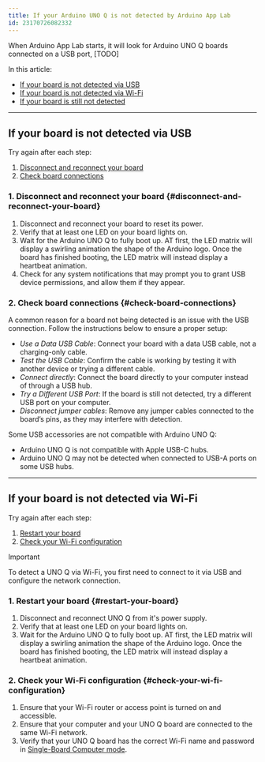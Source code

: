```yaml
---
title: If your Arduino UNO Q is not detected by Arduino App Lab
id: 23170726082332
---
```


When Arduino App Lab starts, it will look for Arduino UNO Q boards connected on a USB port, [TODO]

In this article:

- [If your board is not detected via USB](#if-your-board-is-not-detected-via-usb)
- [If your board is not detected via Wi-Fi](#if-your-board-is-not-detected-via-wi-fi)
- [If your board is still not detected](#if-your-board-is-not-detected-via-wi-fi)

---

## If your board is not detected via USB

Try again after each step:

1. [Disconnect and reconnect your board](#disconnect-and-reconnect-your-board)
2. [Check board connections](#check-board-connections)

### 1. Disconnect and reconnect your board {#disconnect-and-reconnect-your-board}

  1. Disconnect and reconnect your board to reset its power.
  1. Verify that at least one LED on your board lights on.<!-- TODO -->
  1. Wait for the Arduino UNO Q to fully boot up. AT first, the LED matrix will display a swirling animation the shape of the Arduino logo. Once the board has finished booting, the LED matrix will instead  display a heartbeat animation.
  1. Check for any system notifications that may prompt you to grant USB device permissions, and allow them if they appear.

### 2. Check board connections {#check-board-connections}

A common reason for a board not being detected is an issue with the USB connection. Follow the instructions below to ensure a proper setup:

- *Use a Data USB Cable*: Connect your board with a data USB cable, not a charging-only cable.
- *Test the USB Cable*: Confirm the cable is working by testing it with another device or trying a different cable.
- *Connect directly*: Connect the board directly to your computer instead of through a USB hub.
- *Try a Different USB Port*: If the board is still not detected, try a different USB port on your computer.
- *Disconnect jumper cables*: Remove any jumper cables connected to the board’s pins, as they may interfere with detection.

Some USB accessories are not compatible with Arduino UNO Q:

- Arduino UNO Q is not compatible with Apple USB-C hubs.
- Arduino UNO Q may not be detected when connected to USB-A ports on some USB hubs.

---

## If your board is not detected via Wi-Fi

Try again after each step:

1. [Restart your board](#restart-your-board)
2. [Check your Wi-Fi configuration](#check-your-wi-fi-configuration)

> [!IMPORTANT]
> To detect a UNO Q via Wi-Fi, you first need to connect to it via USB and configure the network connection.

### 1. Restart your board {#restart-your-board}

1. Disconnect and reconnect UNO Q from it's power supply.
1. Verify that at least one LED on your board lights on.
1. Wait for the Arduino UNO Q to fully boot up. AT first, the LED matrix will display a swirling animation the shape of the Arduino logo. Once the board has finished booting, the LED matrix will instead  display a heartbeat animation.

### 2. Check your Wi-Fi configuration {#check-your-wi-fi-configuration}

1. Ensure that your Wi-Fi router or access point is turned on and accessible.
1. Ensure that your computer and your UNO Q board are connected to the same Wi-Fi network.
1. Verify that your UNO Q board has the correct Wi-Fi name and password in [Single-Board Computer mode](https://docs.arduino.cc/tutorials/uno-q/single-board-computer/).
